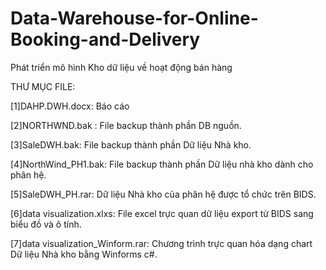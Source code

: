 # Data-Warehouse-for-Online-Booking-and-Delivery
Phát triển mô hình Kho dữ liệu về hoạt động bán hàng

THƯ MỤC FILE:

[1]DAHP.DWH.docx: Báo cáo

[2]NORTHWND.bak : File backup thành phần DB nguồn.

[3]SaleDWH.bak: File backup thành phần Dữ liệu Nhà kho.

[4]NorthWind_PH1.bak: File backup thành phần Dữ liệu nhà kho dành cho phân hệ.

[5]SaleDWH_PH.rar: Dữ liệu Nhà kho của phân hệ được tổ chức trên BIDS.

[6]data visualization.xlxs: File excel trực quan dữ liệu export từ BIDS sang biểu đồ và ô tính.

[7]data visualization_Winform.rar: Chương trình trực quan hóa dạng chart Dữ liệu Nhà kho bằng Winforms c#.  
